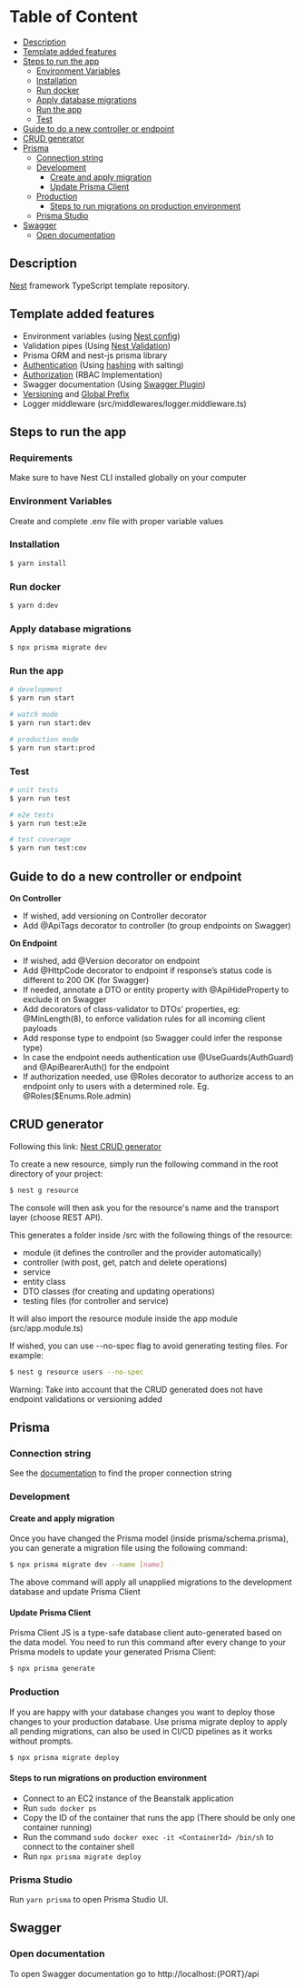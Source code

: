 # Table of Content

- [Description](#description)
- [Template added features](#template-added-features)
- [Steps to run the app](#steps-to-run-the-app)
  - [Environment Variables](#environment-variables)
  - [Installation](#installation)
  - [Run docker](#run-docker)
  - [Apply database migrations](#apply-database-migrations)
  - [Run the app](#run-the-app)
  - [Test](#test)
- [Guide to do a new controller or endpoint](#guide-to-do-a-new-controller-or-endpoint)
- [CRUD generator](#crud-generator)
- [Prisma](#prisma)
  - [Connection string](#connection-string)
  - [Development](#development)
    - [Create and apply migration](#create-and-apply-migration)
    - [Update Prisma Client](#update-prisma-client)
  - [Production](#production)
    - [Steps to run migrations on production environment](#steps-to-run-migrations-on-production-environment)
  - [Prisma Studio](#prisma-studio)
- [Swagger](#swagger)
  - [Open documentation](#open-documentation)

## Description

[Nest](https://github.com/nestjs/nest) framework TypeScript template repository.

## Template added features

- Environment variables (using [Nest config](https://docs.nestjs.com/techniques/configuration#configuration))
- Validation pipes (Using [Nest Validation](https://docs.nestjs.com/techniques/validation))
- Prisma ORM and nest-js prisma library
- [Authentication](https://docs.nestjs.com/security/authentication) (Using [hashing](https://docs.nestjs.com/security/encryption-and-hashing#hashing) with salting)
- [Authorization](https://docs.nestjs.com/security/authorization#authorization) (RBAC Implementation)
- Swagger documentation (Using [Swagger Plugin](https://docs.nestjs.com/openapi/cli-plugin#cli-plugin))
- [Versioning](https://docs.nestjs.com/techniques/versioning#usage) and [Global Prefix](https://docs.nestjs.com/faq/global-prefix)
- Logger middleware (src/middlewares/logger.middleware.ts)

## Steps to run the app

### Requirements

Make sure to have Nest CLI installed globally on your computer

### Environment Variables

Create and complete .env file with proper variable values

### Installation

```bash
$ yarn install
```

### Run docker

```bash
$ yarn d:dev
```

### Apply database migrations

```bash
$ npx prisma migrate dev
```

### Run the app

```bash
# development
$ yarn run start

# watch mode
$ yarn run start:dev

# production mode
$ yarn run start:prod
```

### Test

```bash
# unit tests
$ yarn run test

# e2e tests
$ yarn run test:e2e

# test coverage
$ yarn run test:cov
```

## Guide to do a new controller or endpoint

**On Controller**

- If wished, add versioning on Controller decorator
- Add @ApiTags decorator to controller (to group endpoints on Swagger)

**On Endpoint**

- If wished, add @Version decorator on endpoint
- Add @HttpCode decorator to endpoint if response’s status code is different to 200 OK (for Swagger)
- If needed, annotate a DTO or entity property with @ApiHideProperty to exclude it on Swagger
- Add decorators of class-validator to DTOs’ properties, eg: @MinLength(8), to enforce validation rules for all incoming client payloads
- Add response type to endpoint (so Swagger could infer the response type)
- In case the endpoint needs authentication use @UseGuards(AuthGuard) and @ApiBearerAuth() for the endpoint
- If authorization needed, use @Roles decorator to authorize access to an endpoint only to users with a determined role. Eg. @Roles($Enums.Role.admin)

## CRUD generator

Following this link: [Nest CRUD generator](https://docs.nestjs.com/recipes/crud-generator)

To create a new resource, simply run the following command in the root directory of your project:

```bash
$ nest g resource
```

The console will then ask you for the resource's name and the transport layer (choose REST API).

This generates a folder inside /src with the following things of the resource:

- module (it defines the controller and the provider automatically)
- controller (with post, get, patch and delete operations)
- service
- entity class
- DTO classes (for creating and updating operations)
- testing files (for controller and service)

It will also import the resource module inside the app module (src/app.module.ts)

If wished, you can use --no-spec flag to avoid generating testing files. For example:

```bash
$ nest g resource users --no-spec
```

Warning: Take into account that the CRUD generated does not have endpoint validations or versioning added

## Prisma

### Connection string

See the [documentation](https://pris.ly/d/connection-strings) to find the proper connection string

### Development

#### Create and apply migration

Once you have changed the Prisma model (inside prisma/schema.prisma), you can generate a migration file using the following command:

```bash
$ npx prisma migrate dev --name [name]
```

The above command will apply all unapplied migrations to the development database and update Prisma Client

#### Update Prisma Client

Prisma Client JS is a type-safe database client auto-generated based on the data model.
You need to run this command after every change to your Prisma models to update your generated Prisma Client:

```bash
$ npx prisma generate
```

### Production

If you are happy with your database changes you want to deploy those changes to your production database. Use prisma migrate deploy to apply all pending migrations, can also be used in CI/CD pipelines as it works without prompts.

```bash
$ npx prisma migrate deploy
```

#### Steps to run migrations on production environment

- Connect to an EC2 instance of the Beanstalk application
- Run `sudo docker ps`
- Copy the ID of the container that runs the app (There should be only one container running)
- Run the command `sudo docker exec -it <ContainerId> /bin/sh` to connect to the container shell
- Run `npx prisma migrate deploy`

### Prisma Studio

Run `yarn prisma` to open Prisma Studio UI.

## Swagger

### Open documentation

To open Swagger documentation go to http://localhost:{PORT}/api
